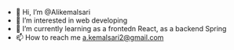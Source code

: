- 👋 Hi, I’m @Alikemalsari
- 👀 I’m interested in web developing
- 🌱 I’m currently learning as a frontedn React, as a backend Spring
- 📫 How to reach me a.kemalsari2@gmail.com

<!---
Alikemalsari/Alikemalsari is a ✨ special ✨ repository because its `README.md` (this file) appears on your GitHub profile.
You can click the Preview link to take a look at your changes.
--->
